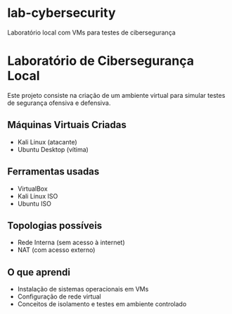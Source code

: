# lab-cybersecurity
Laboratório local com VMs para testes de cibersegurança
# Laboratório de Cibersegurança Local

Este projeto consiste na criação de um ambiente virtual para simular testes de segurança ofensiva e defensiva.

## Máquinas Virtuais Criadas

- Kali Linux (atacante)
- Ubuntu Desktop (vítima)

## Ferramentas usadas

- VirtualBox
- Kali Linux ISO
- Ubuntu ISO

## Topologias possíveis

- Rede Interna (sem acesso à internet)
- NAT (com acesso externo)

## O que aprendi

- Instalação de sistemas operacionais em VMs
- Configuração de rede virtual
- Conceitos de isolamento e testes em ambiente controlado
